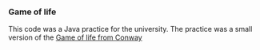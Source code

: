 ### Game of life

This code was a Java practice for the university. The practice was a small version of the [Game of life from Conway](https://en.wikipedia.org/wiki/Conway%27s_Game_of_Life)

